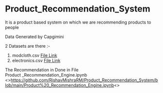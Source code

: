 # Product_Recommendation_System
It is a product based system on which we are recommending products to people

Data Generated by Capgimini

2 Datasets are there :- 
1. modcloth.csv <a href="https://github.com/RishavMishraRM/Product_Recommendation_System/blob/main/modcloth.csv">File Link</a>
2. electronics.csv <a href="">File Link</a>

The Recommendation in Done in File<br> Product _Recommendation_Engine.ipynb <>https://github.com/RishavMishraRM/Product_Recommendation_System/blob/main/Product%20_Recommendation_Engine.ipynb<>
